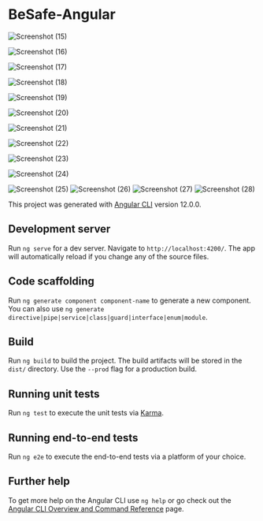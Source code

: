 # BeSafe-Angular
![Screenshot (15)](https://github.com/BeSafe-Org/besafe-angular/assets/68000460/578275ce-680e-40ec-b7a4-5ff89c3dbaa5)

![Screenshot (16)](https://github.com/BeSafe-Org/besafe-angular/assets/68000460/2b01f2ec-6740-465f-b445-8f19c388d38d)


![Screenshot (17)](https://github.com/BeSafe-Org/besafe-angular/assets/68000460/4575be9e-4687-48d0-b154-70bdcabf4b2e)

![Screenshot (18)](https://github.com/BeSafe-Org/besafe-angular/assets/68000460/bb05e0ce-60bf-4862-abca-098d5dbeea2a)

![Screenshot (19)](https://github.com/BeSafe-Org/besafe-angular/assets/68000460/af584316-072c-4e2b-aa1e-2f4676d4d18b)

![Screenshot (20)](https://github.com/BeSafe-Org/besafe-angular/assets/68000460/6cf68276-d45c-481d-a9e9-9c48c8f4a877)

![Screenshot (21)](https://github.com/BeSafe-Org/besafe-angular/assets/68000460/bd736ba4-7fbf-4fb5-962c-878ace99c7d6)

![Screenshot (22)](https://github.com/BeSafe-Org/besafe-angular/assets/68000460/8036c734-593b-478e-88b5-2a415ae44394)

![Screenshot (23)](https://github.com/BeSafe-Org/besafe-angular/assets/68000460/e8d6c8c7-4ed2-4613-a046-3cdc9ef85a10)

![Screenshot (24)](https://github.com/BeSafe-Org/besafe-angular/assets/68000460/4374c108-4799-4787-82fb-e83e6202f410)

![Screenshot (25)](https://github.com/BeSafe-Org/besafe-angular/assets/68000460/28dc03c3-8c22-45f9-abb2-8a2e23a51f76)
![Screenshot (26)](https://github.com/BeSafe-Org/besafe-angular/assets/68000460/cb37176f-32b5-4afb-887e-1dd14c2a361d)
![Screenshot (27)](https://github.com/BeSafe-Org/besafe-angular/assets/68000460/9f184679-22d9-4e99-83b6-a8a472b6be33)
![Screenshot (28)](https://github.com/BeSafe-Org/besafe-angular/assets/68000460/61d55352-3a15-4699-a9e9-bf03c5ae9bbf)





This project was generated with [Angular CLI](https://github.com/angular/angular-cli) version 12.0.0.

## Development server

Run `ng serve` for a dev server. Navigate to `http://localhost:4200/`. The app will automatically reload if you change any of the source files.

## Code scaffolding

Run `ng generate component component-name` to generate a new component. You can also use `ng generate directive|pipe|service|class|guard|interface|enum|module`.

## Build

Run `ng build` to build the project. The build artifacts will be stored in the `dist/` directory. Use the `--prod` flag for a production build.

## Running unit tests

Run `ng test` to execute the unit tests via [Karma](https://karma-runner.github.io).

## Running end-to-end tests

Run `ng e2e` to execute the end-to-end tests via a platform of your choice.

## Further help

To get more help on the Angular CLI use `ng help` or go check out the [Angular CLI Overview and Command Reference](https://angular.io/cli) page.
